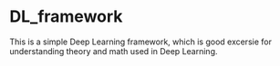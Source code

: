 # DL_framework

This is a simple Deep Learning framework, which is good excersie for understanding theory and math used in Deep Learning.
